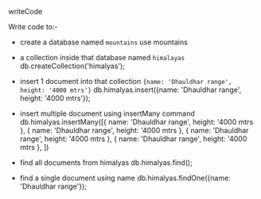 writeCode

Write code to:-

- create a database named `mountains`
use mountains

- a collection inside that database named `himalayas`
db.createCollection('himalyas');

- insert 1 document into that collection `{name: 'Dhauldhar range', height: '4000 mtrs'}`
db.himalyas.insert({name: 'Dhauldhar range', height: '4000 mtrs'});

- insert multiple document using insertMany command
db.himalyas.insertMany([{
    name: 'Dhauldhar range', 
    height: '4000 mtrs
  },
  {
    name: 'Dhauldhar range', 
    height: '4000 mtrs
  },
  {
    name: 'Dhauldhar range', 
    height: '4000 mtrs
  },
  {
    name: 'Dhauldhar range', 
    height: '4000 mtrs
  },
])

- find all documents from himalyas
db.himalyas.find();

- find a single document using name
db.himalyas.findOne({name: 'Dhauldhar range'});